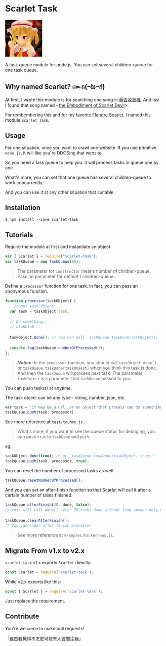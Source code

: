 # Scarlet Task

![Flandre Scarlet](scarlet.gif)

A task queue module for node.js. You can set several children-queue for one task queue.

## Why named Scarlet? ๛ก(ｰ̀ωｰ́ก)

At first, I wrote this module is for searching one song in [萌否收音機](https://moe.fm). And last I found that song named <[the Embodiment of Scarlet Devil](https://moe.fm/listen?song=79922)>.

For rembembering this and for my favorite [Flandre Scarlet](http://touhou.wikia.com/wiki/Flandre_Scarlet), I named this module `Scarlet Task`.

## Usage

For one situation, once you want to crawl one website. If you use primitive `node.js`, it will like you're DDOSing that website.

So you need a task queue to help you. It will process tasks in queue one by one.

What's more, you can set that one queue has several children-queue to work concurrently.

And you can use it at any other situation that suitable.

## Installation

```shell
$ npm install --save scarlet-task
```

## Tutorials

Require the module at first and instantiate an object.

```javascript
var { Scarlet } = require("scarlet-task");
var taskQueue = new TaskQueue(10);
```

> The parameter for `constructor` means number of children-queue. Pass no parameter for default 1 children-queue.

Define a `processor` function for one task. In fact, you can pass an anonymous function.

```javascript
function processor(taskObject) {
	// get task object
  var task = taskObject.task;
  
  // Do something...
  // blahblah...
  
  taskObject.done(); // You can call `taskQueue.taskDone(taskObject);` either

  console.log(taskQueue.numberOfProcessed());
};
```

> ***Notice:*** In the `processor` function, you should call `taskObject.done()` or `taskQueue.taskDone(taskObject)` when you think this task is done. And then the `taskQueue` will process next task. The parameter `taskObject` is a parameter that `taskQueue` passed to you.

You can push task(s) at anytime.

The task object can be any type - string, number, json, etc.

```javascript
var task = "it may be a url, or an object that process can do something with this task object.";
taskQueue.push(task, processor);
```

See more reference at `test/touhou.js`.

> What's more, if you want to see the queue status for debuging, you can pass `true` to `taskDone` and `push`.

eg.

```javascript
taskObject.done(true); // or `taskQueue.taskDone(taskObject, true);`
taskQueue.push(task, processor, true);
```

You can reset the number of processed tasks as well:

```javascript
taskQueue.resetNumberOfProcessed();
```

And you can set an after-finish function so that Scarlet will call it after a certain number of tasks finished.

```javascript
taskQueue.afterFinish(20, done, false);
// this will call done() after 20 tasks done without loop (means only once unless you reset number of processed).

taskQueue.clearAfterFinish();
// You can clear after finish processor
```

> See more reference at `examples/hackernews.js`.

## Migrate From v1.x to v2.x

`scarlet-task` v1.x exports `Scarlet` directly:

```js
const Scarlet = require('scarlet-task');
```

While v2.x exports like this:

```js
const { Scarlet } = require('scarlet-task');
```

Just replace the requirement.

## Contribute

You're welcome to make pull requests!

「雖然我覺得不怎麼可能有人會關注我」
